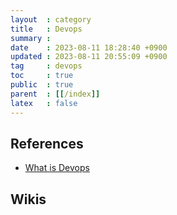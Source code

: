 ```yaml
---
layout  : category
title   : Devops
summary : 
date    : 2023-08-11 18:28:40 +0900
updated : 2023-08-11 20:55:09 +0900
tag     : devops
toc     : true
public  : true
parent  : [[/index]]
latex   : false
---
```


## References

- [What is Devops](https://www.netapp.com/ko/devops-solutions/what-is-devops/)

## Wikis